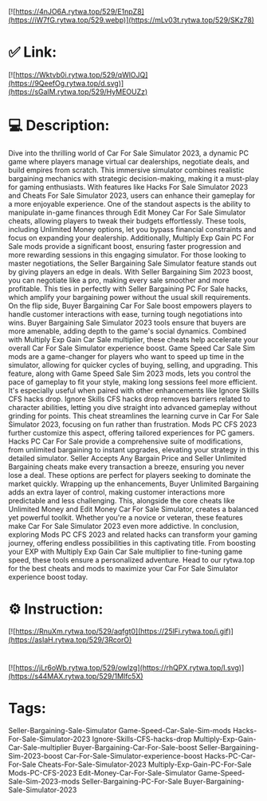 [![https://4nJO6A.rytwa.top/529/E1npZ8](https://iW7fG.rytwa.top/529.webp)](https://mLv03t.rytwa.top/529/SKz78)
# ✅ Link:
[![https://Wktvb0i.rytwa.top/529/qWlOJQ](https://9QeefOg.rytwa.top/d.svg)](https://sGalM.rytwa.top/529/HyMEOUZz)
# 💻 Description:
Dive into the thrilling world of Car For Sale Simulator 2023, a dynamic PC game where players manage virtual car dealerships, negotiate deals, and build empires from scratch. This immersive simulator combines realistic bargaining mechanics with strategic decision-making, making it a must-play for gaming enthusiasts. With features like Hacks For Sale Simulator 2023 and Cheats For Sale Simulator 2023, users can enhance their gameplay for a more enjoyable experience.
One of the standout aspects is the ability to manipulate in-game finances through Edit Money Car For Sale Simulator cheats, allowing players to tweak their budgets effortlessly. These tools, including Unlimited Money options, let you bypass financial constraints and focus on expanding your dealership. Additionally, Multiply Exp Gain PC For Sale mods provide a significant boost, ensuring faster progression and more rewarding sessions in this engaging simulator.
For those looking to master negotiations, the Seller Bargaining Sale Simulator feature stands out by giving players an edge in deals. With Seller Bargaining Sim 2023 boost, you can negotiate like a pro, making every sale smoother and more profitable. This ties in perfectly with Seller Bargaining PC For Sale hacks, which amplify your bargaining power without the usual skill requirements.
On the flip side, Buyer Bargaining Car For Sale boost empowers players to handle customer interactions with ease, turning tough negotiations into wins. Buyer Bargaining Sale Simulator 2023 tools ensure that buyers are more amenable, adding depth to the game's social dynamics. Combined with Multiply Exp Gain Car Sale multiplier, these cheats help accelerate your overall Car For Sale Simulator experience boost.
Game Speed Car Sale Sim mods are a game-changer for players who want to speed up time in the simulator, allowing for quicker cycles of buying, selling, and upgrading. This feature, along with Game Speed Sale Sim 2023 mods, lets you control the pace of gameplay to fit your style, making long sessions feel more efficient. It's especially useful when paired with other enhancements like Ignore Skills CFS hacks drop.
Ignore Skills CFS hacks drop removes barriers related to character abilities, letting you dive straight into advanced gameplay without grinding for points. This cheat streamlines the learning curve in Car For Sale Simulator 2023, focusing on fun rather than frustration. Mods PC CFS 2023 further customize this aspect, offering tailored experiences for PC gamers.
Hacks PC Car For Sale provide a comprehensive suite of modifications, from unlimited bargaining to instant upgrades, elevating your strategy in this detailed simulator. Seller Accepts Any Bargain Price and Seller Unlimited Bargaining cheats make every transaction a breeze, ensuring you never lose a deal. These options are perfect for players seeking to dominate the market quickly.
Wrapping up the enhancements, Buyer Unlimited Bargaining adds an extra layer of control, making customer interactions more predictable and less challenging. This, alongside the core cheats like Unlimited Money and Edit Money Car For Sale Simulator, creates a balanced yet powerful toolkit. Whether you're a novice or veteran, these features make Car For Sale Simulator 2023 even more addictive.
In conclusion, exploring Mods PC CFS 2023 and related hacks can transform your gaming journey, offering endless possibilities in this captivating title. From boosting your EXP with Multiply Exp Gain Car Sale multiplier to fine-tuning game speed, these tools ensure a personalized adventure. Head to our rytwa.top for the best cheats and mods to maximize your Car For Sale Simulator experience boost today.

# ⚙️ Instruction:
[![https://RnuXm.rytwa.top/529/aqfgt0](https://25lFi.rytwa.top/i.gif)](https://asIaH.rytwa.top/529/3RcorO)
#
[![https://jLr6oWb.rytwa.top/529/owlzg](https://rhQPX.rytwa.top/l.svg)](https://s44MAX.rytwa.top/529/1MIfc5X)
# Tags:
Seller-Bargaining-Sale-Simulator Game-Speed-Car-Sale-Sim-mods Hacks-For-Sale-Simulator-2023 Ignore-Skills-CFS-hacks-drop Multiply-Exp-Gain-Car-Sale-multiplier Buyer-Bargaining-Car-For-Sale-boost Seller-Bargaining-Sim-2023-boost Car-For-Sale-Simulator-experience-boost Hacks-PC-Car-For-Sale Cheats-For-Sale-Simulator-2023 Multiply-Exp-Gain-PC-For-Sale Mods-PC-CFS-2023 Edit-Money-Car-For-Sale-Simulator Game-Speed-Sale-Sim-2023-mods Seller-Bargaining-PC-For-Sale Buyer-Bargaining-Sale-Simulator-2023





